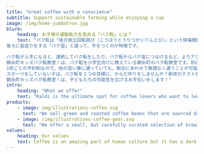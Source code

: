 ```yaml
---
title: "Great coffee with a conscience"
subtitle: Support sustainable farming while enjoying a cup
image: /img/home-jumbotron.jpg
blurb:
    heading: お子様の運動能力を高める「バク転」とは？
    text: "バク転は「後方倒立回転跳び（こうほうとうりつかいてんとび）」という体操競技の技です。<br>\n立った状態から後ろに飛び、手をついて逆立ちを経由して、跳ね起きる技です。
後ろに宙返りをする「バク宙」と違って、手をつくのが特徴です。

バク転が上手になると、連続してバク転をしたり、バク転からバク宙につなげるなど、よりアクロバティックな技ができるようになります。
錦糸町キッズバク転教室！は、バク転を小学生向けに教えている錦糸町のバク転教室です。初心者は大歓迎。体操の経験がなくても1から丁寧に指導します。
1枠ごとの予約制なので、他の習い事に通っていても、都合にあわせて無理なく通うことが可能です。頑張っているスポーツのための運動能力強化にご活用ください。
スポーツをしていない子は、バク転を１つの目標に、からだ作りをしませんか？新体力テスト対策にも効果的な、運動能力を高めるにはうってつけの習い事です。
錦糸町キッズバク転教室！は、子どもたちの可能性を広げるお手伝いをします！"
intro:
    heading: "What we offer"
    text: "Kaldi is the ultimate spot for coffee lovers who want to learn about their java’s origin and support the farmers that grew it. We take coffee production, roasting and brewing seriously and we’re glad to pass that knowledge to anyone."
products:
    - image: img/illustrations-coffee.svg
      text: "We sell green and roasted coffee beans that are sourced directly from independent farmers and farm cooperatives. We’re proud to offer a variety of coffee beans grown with great care for the environment and local communities. Check our post or contact us directly for current availability."
    - image: /img/illustrations-coffee-gear.svg
      text: "We offer a small, but carefully curated selection of brewing gear and tools for every taste and experience level. No matter if you roast your own beans or just bought your first french press, you’ll find a gadget to fall in love with in our shop."
values:
    heading: Our values
    text: Coffee is an amazing part of human culture but it has a dark side too – one of colonialism and mindless abuse of natural resources and human lives. We want to turn this around and return the coffee trade to the drink’s exhilarating, empowering and unifying nature.
---
```


